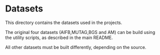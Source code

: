 # Datasets

This directory contains the datasets used in the projects.

The original four datasets (AIFB,MUTAG,BGS and AM) can be build using the utility scripts, as described in the main README.

All other datasets must be built differently, depending on the source.